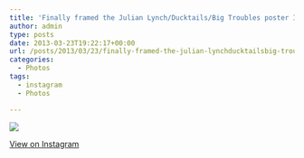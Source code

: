```yaml
---
title: 'Finally framed the Julian Lynch/Ducktails/Big Troubles poster I designed & screenprinted'
author: admin
type: posts
date: 2013-03-23T19:22:17+00:00
url: /posts/2013/03/23/finally-framed-the-julian-lynchducktailsbig-troubles-poster-i-designed-screenprinted/
categories:
  - Photos
tags:
  - instagram
  - Photos

---
```

![][1]

<p class="view-instagram">
  <a href="http://instagram.com/p/XNihuIqlhD/">View on Instagram</a>
</p>

 [1]: http://lobban.org/wordpress//HLIC/987b5005a6f0ff249e9d286d64211684.jpg